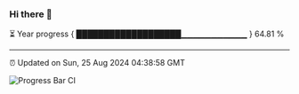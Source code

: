 ### Hi there 👋

⏳ Year progress { ███████████████████▁▁▁▁▁▁▁▁▁▁▁ } 64.81 %

---

⏰ Updated on Sun, 25 Aug 2024 04:38:58 GMT

![Progress Bar CI](https://github.com/IshwaranRudhara/GIT-ACTION/workflows/Progress%20Bar%20CI/badge.svg)
